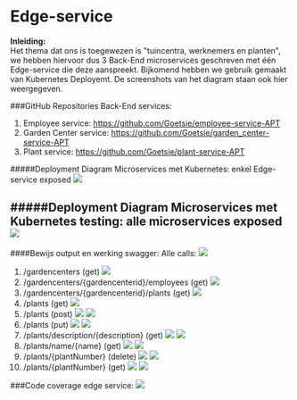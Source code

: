 # Edge-service

**Inleiding:**</br> 
Het thema dat ons is toegewezen is "tuincentra, werknemers en planten", we hebben hiervoor dus 3 Back-End microservices geschreven met één Edge-service die deze aanspreekt. Bijkomend hebben we gebruik gemaakt van Kubernetes Deployemt. De screenshots van het diagram staan ook hier weergegeven.

###GitHub Repositories Back-End services:
1. Employee service:
https://github.com/Goetsie/employee-service-APT
2. Garden Center service:
https://github.com/Goetsie/garden_center-service-APT
3. Plant service:
https://github.com/Goetsie/plant-service-APT

#####Deployment Diagram Microservices met Kubernetes: enkel Edge-service exposed
![](screenshots/DeploymentDiagramEdge.JPG)

#####Deployment Diagram Microservices met Kubernetes testing: alle microservices exposed
![](screenshots/DeploymentDiagramEdgeTesting.JPG)
-----------------------------------------------------------------------------------

####Bewijs output en werking swagger:
Alle calls:
![](screenshots/swagger/main.JPG)
1. /gardencenters (get)
![](screenshots/swagger/getGardencenters.JPG)
2. /gardencenters/{gardencenterid}/employees (get)
![](screenshots/swagger/getEmployeesByGardencenterId.JPG)
3. /gardencenters/{gardencenterid}/plants (get)
![](screenshots/swagger/getPlantsByGardencenterId.JPG)
4. /plants (get)
![](screenshots/swagger/getPlants.JPG)
5. /plants (post)
![](screenshots/swagger/postPlantParameters.JPG)
![](screenshots/swagger/postPlant.JPG)
6. /plants (put)
![](screenshots/swagger/putPlantParameters.JPG)
![](screenshots/swagger/putPlant.JPG)
7. /plants/description/{description} (get)
![](screenshots/swagger/getPlantByDescriptionParameters.JPG)
![](screenshots/swagger/getPlantByDescription.JPG)
8. /plants/name/{name} (get)
![](screenshots/swagger/getPlantByNameParameters.JPG)
![](screenshots/swagger/getPlantByName.JPG)
9. /plants/{plantNumber} (delete)
![](screenshots/swagger/deletePlantParameters.JPG)
![](screenshots/swagger/deletePlant.JPG)
10. /plants/{plantNumber} (get)
![](screenshots/swagger/getPlantPlantIdParameters.JPG)
![](screenshots/swagger/getPlantByPlantId.JPG)

###Code coverage edge service:
![](screenshots/swagger/GardenCenterDataControllerUnitTests.png)

